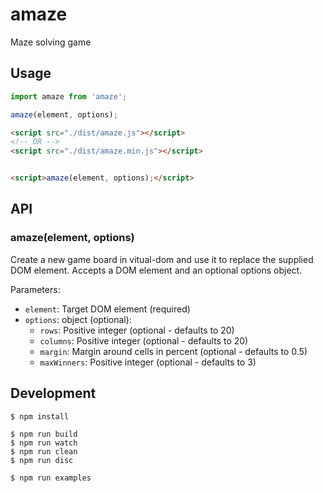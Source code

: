 # amaze

Maze solving game



## Usage

```javascript
import amaze from 'amaze';

amaze(element, options);
```

```html
<script src="./dist/amaze.js"></script>
<!-- OR -->
<script src="./dist/amaze.min.js"></script>


<script>amaze(element, options);</script>
```



## API

### amaze(element, options)

Create a new game board in vitual-dom
and use it to replace the supplied DOM element.
Accepts a DOM element and an optional options object.

Parameters:
- `element`: Target DOM element (required)
- `options`: object (optional):
  - `rows`: Positive integer (optional - defaults to 20)
  - `columns`: Positive integer (optional - defaults to 20)
  - `margin`: Margin around cells in percent (optional - defaults to 0.5)
  - `maxWinners`: Positive integer (optional - defaults to 3)



## Development

```shell
$ npm install

$ npm run build
$ npm run watch
$ npm run clean
$ npm run disc

$ npm run examples
```
